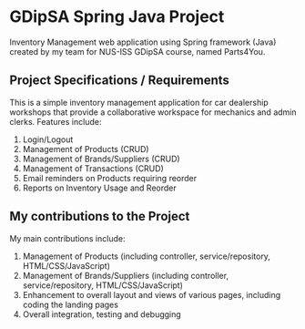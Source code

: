# GDipSA Spring Java Project
Inventory Management web application using Spring framework (Java) created by my team for NUS-ISS GDipSA course, named Parts4You.

## Project Specifications / Requirements 
This is a simple inventory management application for car dealership workshops that provide a collaborative workspace for mechanics and admin clerks. Features include: 
1. Login/Logout
2. Management of Products (CRUD) 
3. Management of Brands/Suppliers (CRUD) 
4. Management of Transactions (CRUD) 
5. Email reminders on Products requiring reorder 
6. Reports on Inventory Usage and Reorder 

## My contributions to the Project
My main contributions include: 
1. Management of Products (including controller, service/repository, HTML/CSS/JavaScript) 
2. Management of Brands/Suppliers (including controller, service/repository, HTML/CSS/JavaScript) 
3. Enhancement to overall layout and views of various pages, including coding the landing pages  
4. Overall integration, testing and debugging 
